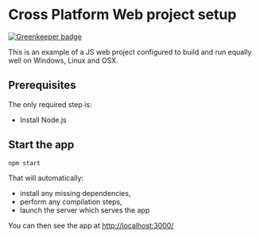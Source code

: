 # Cross Platform Web project setup

[![Greenkeeper badge](https://badges.greenkeeper.io/hugojosefson/cross-platform-web.svg)](https://greenkeeper.io/)

This is an example of a JS web project configured to build and run equally well on Windows, Linux and OSX.

## Prerequisites

The only required step is:

* Install Node.js

## Start the app

```bash
npm start
```

That will automatically:

* install any missing dependencies,
* perform any compilation steps,
* launch the server which serves the app

You can then see the app at [http://localhost:3000/](http://localhost:3000/)